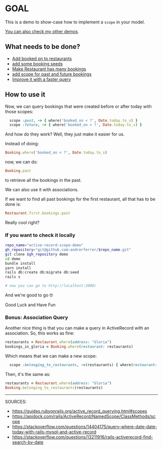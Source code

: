 # GOAL

This is a demo to show-case how to implement a `scope` in your model.

[You can also check my other demos](https://github.com/andrerferrer/dedemos/blob/master/README.md#ded%C3%A9mos).

## What needs to be done?

* [Add booked on to restaurants](https://github.com/andrerferrer/active-record-scope-demo/commit/5685312106ff5a223d1a7519aea37c7c7bc65db2)
* [add some booking seeds](https://github.com/andrerferrer/active-record-scope-demo/commit/916e075bbf3f2d125f018cd9b6e0839412b2abee)
* [Make Restaurant has many bookings](https://github.com/andrerferrer/active-record-scope-demo/commit/18fab3a98c6c50df2b4c877fb3af2fd9ad1f7154)
* [add scope for past and future bookings](https://github.com/andrerferrer/active-record-scope-demo/commit/a9994ca9acbd810a163c334096dafb0a7e636734)
* [Improve it with a faster query](https://github.com/andrerferrer/active-record-scope-demo/commit/9d2fa607b1bc22ea663990b562b8f1dd97c970eb)


## How to use it

Now, we can query bookings that were created before or after today with those scopes:
```ruby
  scope :past, -> { where('booked_on < ?', Date.today.to_s) } 
  scope :future, -> { where('booked_on > ?', Date.today.to_s) }
```

And how do they work? Well, they just make it easier for us.

Instead of doing:
```ruby
Booking.where('booked_on < ?', Date.today.to_s)
```

now, we can do:
```ruby
Booking.past
```

to retrieve all the bookings in the past.

We can also use it with associations.

If we want to find all past bookings for the first restaurant, all that has to be done is:
```ruby
Restaurant.first.bookings.past
```

Really cool right?


### If you want to check it locally
```sh
repo_name="active-record-scope-demo"
gh_repository="git@github.com:andrerferrer/$repo_name.git"
git clone $gh_repository demo
cd demo
bundle install
yarn install
rails db:create db:migrate db:seed
rails s

# now you can go to http://localhost:3000/
```

And we're good to go 🤓

Good Luck and Have Fun

### Bonus: Association Query

Another nice thing is that you can make a query in ActiveRecord with an association. So, this works as fine:

```ruby
restaurants = Restaurant.where(address: "Gloria")
bookings_in_gloria = Booking.where(restaurant: restaurants)
```

Which means that we can make a new scope:
```ruby
  scope :belonging_to_restaurants, ->(restaurants) { where(restaurant: restaurants) }
```

Then, it's the same as:
```ruby
restaurants = Restaurant.where(address: "Gloria")
Booking.belonging_to_restaurants(restaurants)
```


---

SOURCES:
* https://guides.rubyonrails.org/active_record_querying.html#scopes
* https://apidock.com/rails/ActiveRecord/NamedScope/ClassMethods/scope
* https://stackoverflow.com/questions/14404175/query-where-date-date-today-with-rails-mysql-and-active-record
* https://stackoverflow.com/questions/13211916/rails-activerecord-find-search-by-date
